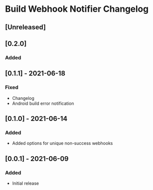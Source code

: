 # Build Webhook Notifier Changelog

## [Unreleased]
## [0.2.0]
### Added

## [0.1.1] - 2021-06-18
### Fixed
- Changelog
- Android build error notification

## [0.1.0] - 2021-06-14
### Added
- Added options for unique non-success webhooks

## [0.0.1] - 2021-06-09
### Added
- Initial release
